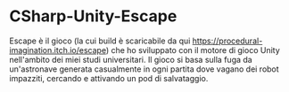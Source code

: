 # CSharp-Unity-Escape

Escape è il gioco (la cui build è scaricabile da qui https://procedural-imagination.itch.io/escape) che ho sviluppato
con il motore di gioco Unity nell'ambito dei miei studi universitari. Il gioco si basa sulla fuga da un'astronave
generata casualmente in ogni partita dove vagano dei robot impazziti, cercando e attivando un pod di salvataggio.
